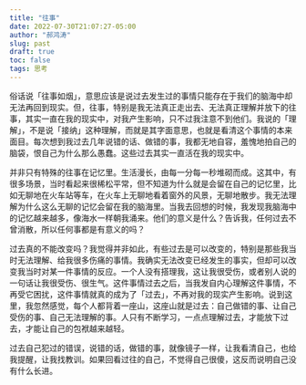 ```yaml
---
title: "往事"
date: 2022-07-30T21:07:27-05:00
author: "郝鸿涛"
slug: past
draft: true
toc: false
tags: 思考
---
```

俗话说「往事如烟」，意思应该是说过去发生过的事情只能存在于我们的脑海中却无法再回到现实。但，往事，特别是我无法真正走出去、无法真正理解并放下的往事，其实一直在我的现实中，对我产生影响，只不过我注意不到他们。我说的「理解」，不是说「接纳」这种理解，而就是其字面意思，也就是看清这个事情的本来面目。每次想到我过去几年说错的话、做错的事，我都无地自容，羞愧地拍自己的脑袋，恨自己为什么那么愚蠢。这些过去其实一直活在我的现实中。

并非只有特殊的往事在记忆里。生活漫长，由每一分每一秒堆砌而成。这其中，有很多场景，当时看起来很稀松平常，但不知道为什么就是会留在自己的记忆里，比如无聊地在火车站等车，在火车上无聊地看着窗外的风景，无聊地散步。我无法理解为什么这么无聊的记忆会留在我的脑海里。当我去回想的时候，我发现我脑海中的记忆越来越多，像海水一样朝我涌来。他们的意义是什么？告诉我，任何过去不曾消散，所以任何事都是有意义的吗？

过去真的不能改变吗？我觉得并非如此，有些过去是可以改变的，特别是那些我当时无法理解、给我很多伤痛的事情。我确实无法改变已经发生的事实，但却可以改变我当时对某一件事情的反应。一个人没有搭理我，这让我很受伤，或者别人说的一句话让我很受伤、很生气。这件事情过去之后，当我发自内心理解这件事情，不再受它困扰，这件事情就真的成为了「过去」，不再对我的现实产生影响。说到这里，我忽然感觉，每个人都背着一座山，这座山就是过去：自己做错的事、让自己受伤的事、自己无法理解的事。人只有不断学习，一点点理解过去，才能放下过去，才能让自己的包袱越来越轻。

过去自己犯过的错误，说错的话，做错的事，就像镜子一样，让我看清自己，也给我提醒，让我找教训。如果回看过往的自己，不觉得自己很傻，这反而说明自己没有什么长进。

